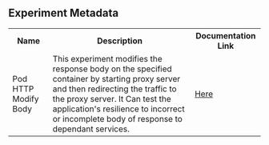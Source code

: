 ## Experiment Metadata

<table>
<tr>
<th> Name </th>
<th> Description </th>
<th> Documentation Link </th>
</tr>
<tr>
 <td> Pod HTTP Modify Body </td>
 <td>This experiment modifies the response body on the specified container by starting proxy server and then redirecting the traffic to the proxy server. It Can test the application's resilience to incorrect or incomplete body of response to dependant services.</td>
 <td>  <a href="https://litmuschaos.github.io/litmus/experiments/categories/pods/pod-http-modify-body/"> Here </a> </td>
 </tr>
 </table>
